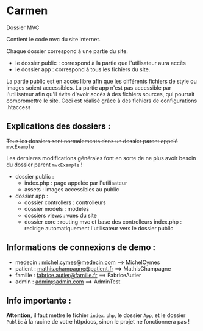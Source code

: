 # Carmen

Dossier MVC

Contient le code mvc du site internet.

Chaque dossier correspond à une partie du site.

- le dossier public : correspond à la partie que l'utilisateur aura accès
- le dossier app : correspond à tous les fichiers du site.

La partie public est en accès libre afin que les différents fichiers de style ou images soient accessibles.
La partie app n'est pas accessible par l'utilisateur afin qu'il évite d'avoir accès à des fichiers sources, qui pourrait compromettre le site.
Ceci est réalisé grâce à des fichiers de configurations .htaccess

## Explications des dossiers :

~~Tous les dossiers sont normalements dans un dossier parent appelé `mvcExample`~~

Les dernieres modifications générales font en sorte de ne plus avoir besoin du dossier parent `mvcExample` !

- dossier public :
  - index.php : page appelée par l'utilisateur
  - assets : images accessibles au public
- dossier app :
  - dossier controllers : controlleurs
  - dossier models : modeles
  - dossiers views : vues du site
  - dossier core : routing mvc et base des controlleurs 
index.php : redirige automatiquement l'utilisateur vers le dossier public

## Informations de connexions de demo :

- medecin : michel.cymes@medecin.com ==> MichelCymes
- patient : mathis.champagne@patient.fr ==> MathisChampagne
- famille : fabrice.autier@famille.fr ==> FabriceAutier
- admin : admin@admin.com ==> AdminTest


## Info importante :
__Attention__, il faut mettre le fichier `index.php`, le dossier `App`, et le dossier `Public` à la racine de votre httpdocs, sinon le projet ne fonctionnera pas !

